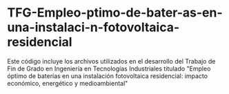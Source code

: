 # TFG-Empleo-ptimo-de-bater-as-en-una-instalaci-n-fotovoltaica-residencial
Este código incluye los archivos utilizados en el desarrollo del Trabajo de Fin de Grado en Ingeniería en Tecnologías Industriales titulado "Empleo óptimo de baterías en una instalación fotovoltaica residencial: impacto económico, energético y medioambiental"

